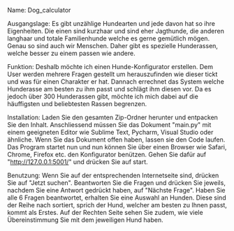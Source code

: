 Name:
Dog_calculator

Ausgangslage:
Es gibt unzählige Hundearten und jede davon hat so ihre Eigenheiten. Die einen sind kurzhaar und sind eher Jagthunde, die anderen langhaar und totale Familienhunde welche es gerne gemütlich mögen. Genau so sind auch wir Menschen. Daher gibt es spezielle Hunderassen, welche besser zu einem passen wie andere. 

Funktion:
Deshalb möchte ich einen Hunde-Konfigurator erstellen. Dem User werden mehrere Fragen gestellt um herauszufinden wie dieser tickt und was für einen Charakter er hat. Dannach errechnet das System welche Hunderasse am besten zu ihm passt und schlägt ihm diesen vor. 
Da es jedoch über 300 Hunderassen gibt, möchte ich mich dabei auf die häuffigsten und beliebtesten Rassen begrenzen.

Installation:
Laden Sie den gesamten Zip-Ordner herunter und entpacken Sie den Inhalt. Anschliessend müssen Sie das Dokument "main.py" mit einem geeigneten Editor wie Sublime Text, Pycharm, Visual Studio oder ähnliche. Wenn Sie das Dokument offen haben, lassen sie den Code laufen. Das Program startet nun und nun können Sie über einen Browser wie Safari, Chrome, Firefox etc. den Konfigurator benützen. Gehen Sie dafür auf "http://127.0.0.1:5001/" und drücken Sie auf start.

Benutzung:
Wenn Sie auf der entsprechenden Internetseite sind, drücken Sie auf "Jetzt suchen". Beantworten Sie die Fragen und drücken Sie jeweils, nachdem Sie eine Antwort gedrückt haben, auf "Nächste Frage". Haben Sie alle 6 Fragen beantwortet, erhalten Sie eine Auswahl an Hunden. Diese sind der Reihe nach sortiert, sprich der Hund, welcher am besten zu Ihnen passt, kommt als Erstes. Auf der Rechten Seite sehen Sie zudem, wie viele Übereinstimmung Sie mit dem jeweiligen Hund haben.